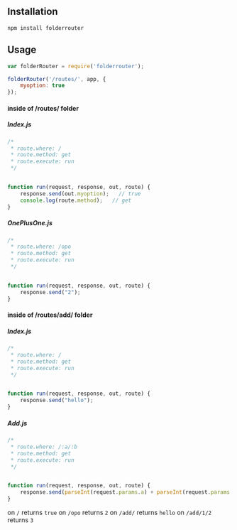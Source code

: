 ## Installation

    npm install folderrouter

## Usage

``` js
var folderRouter = require('folderrouter');

folderRouter('/routes/', app, {
	myoption: true
});
```

#### inside of /routes/ folder
##### Index.js
``` js
/*
 * route.where: /
 * route.method: get
 * route.execute: run
 */


function run(request, response, out, route) {
	response.send(out.myoption);   // true
	console.log(route.method);   // get
}
```

##### OnePlusOne.js
``` js
/*
 * route.where: /opo
 * route.method: get
 * route.execute: run
 */


function run(request, response, out, route) {
	response.send("2");
}
```

#### inside of /routes/add/ folder
##### Index.js
``` js
/*
 * route.where: /
 * route.method: get
 * route.execute: run
 */


function run(request, response, out, route) {
	response.send("hello");
}
```

##### Add.js
``` js
/*
 * route.where: /:a/:b
 * route.method: get
 * route.execute: run
 */


function run(request, response, out, route) {
	response.send(parseInt(request.params.a) + parseInt(request.params.b));
}
```


on `/` returns `true`
on `/opo` returns `2`
on `/add/` returns `hello`
on `/add/1/2` returns `3`